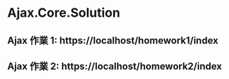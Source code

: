 # Ajax.Core.Solution

## Ajax 作業 1: https://localhost/homework1/index

## Ajax 作業 2: https://localhost/homework2/index